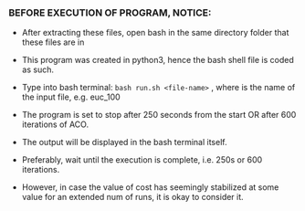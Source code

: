 ### BEFORE EXECUTION OF PROGRAM, NOTICE:

* After extracting these files, open bash in the same directory folder that these files are in
* This program was created in python3, hence the bash shell file is coded as such.
* Type into bash terminal: ```bash run.sh <file-name>``` , where <filename> is the name of the input file, e.g. euc_100


* The program is set to stop after 250 seconds from the start OR after 600 iterations of ACO.
* The output will be displayed in the bash terminal itself.
* Preferably, wait until the execution is complete, i.e. 250s or 600 iterations.
* However, in case the value of cost has seemingly stabilized at some value for an extended num of runs, it is okay to consider it.

